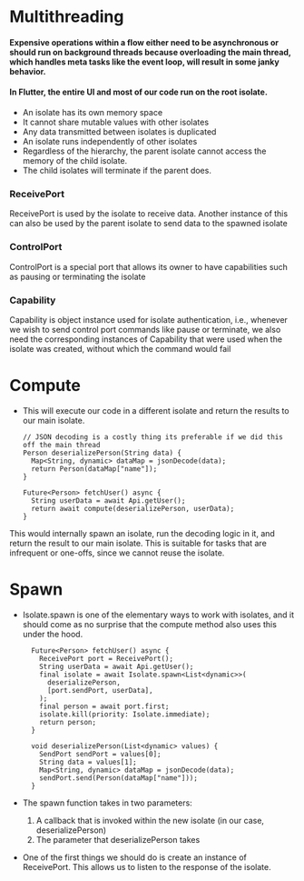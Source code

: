 # Multithreading

#### Expensive operations within a flow either need to be asynchronous or should run on background threads because overloading the main thread, which handles meta tasks like the event loop, will result in some janky behavior.
#### In Flutter, the entire UI and most of our code run on the root isolate.

- An isolate has its own memory space
- It cannot share mutable values with other isolates
- Any data transmitted between isolates is duplicated
- An isolate runs independently of other isolates
- Regardless of the hierarchy, the parent isolate cannot access the memory of the child isolate.
- The child isolates will terminate if the parent does.

### ReceivePort 
ReceivePort is used by the isolate to receive data. Another instance of this can also be used by the parent isolate to send data to the spawned isolate

### ControlPort
ControlPort is a special port that allows its owner to have capabilities such as pausing or terminating the isolate

### Capability
Capability is object instance used for isolate authentication, 
i.e., whenever we wish to send control port commands like pause or terminate, 
we also need the corresponding instances of Capability that were used when the isolate was created, without which the command would fail


# Compute
- This will execute our code in a different isolate and return the results to our main isolate.

      // JSON decoding is a costly thing its preferable if we did this off the main thread
      Person deserializePerson(String data) {
        Map<String, dynamic> dataMap = jsonDecode(data);
        return Person(dataMap["name"]);
      }

      Future<Person> fetchUser() async {
        String userData = await Api.getUser();
        return await compute(deserializePerson, userData);
      }

This would internally spawn an isolate, run the decoding logic in it, and return the result to our main isolate. 
This is suitable for tasks that are infrequent or one-offs, since we cannot reuse the isolate.

# Spawn
- Isolate.spawn is one of the elementary ways to work with isolates, 
  and it should come as no surprise that the compute method also uses this under the hood.

        Future<Person> fetchUser() async {
          ReceivePort port = ReceivePort();
          String userData = await Api.getUser();
          final isolate = await Isolate.spawn<List<dynamic>>(
            deserializePerson,
            [port.sendPort, userData],
          );
          final person = await port.first;
          isolate.kill(priority: Isolate.immediate);
          return person;
        }

        void deserializePerson(List<dynamic> values) {
          SendPort sendPort = values[0];
          String data = values[1];
          Map<String, dynamic> dataMap = jsonDecode(data);
          sendPort.send(Person(dataMap["name"]));
        }

- The spawn function takes in two parameters:
  1. A callback that is invoked within the new isolate (in our case, deserializePerson)
  2. The parameter that deserializePerson takes

- One of the first things we should do is create an instance of ReceivePort. 
  This allows us to listen to the response of the isolate.
